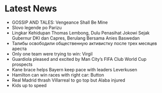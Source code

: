 # Latest News
-  GOSSIP AND TALES: Vengeance Shall Be Mine
-  Slovo legende po Parizu
-  Lingkar Kehidupan Thomas Lembong, Dulu Penasihat Jokowi Sejak Gubernur DKI dan Capres, Berulang Bersama Anies Baswedan
-  Талибы освободили общественную активистку после трех месяцев ареста
-  Only one team were trying to win: Virgil
-  Guardiola pleased and excited by Man City’s FIFA Club World Cup prospects
-  Kane brace helps Bayern keep pace with leaders Leverkusen
-  Hamilton can win races with right car: Button
-  Real Madrid thrash Villarreal to go top but Alaba injured
-  Kids up to speed
